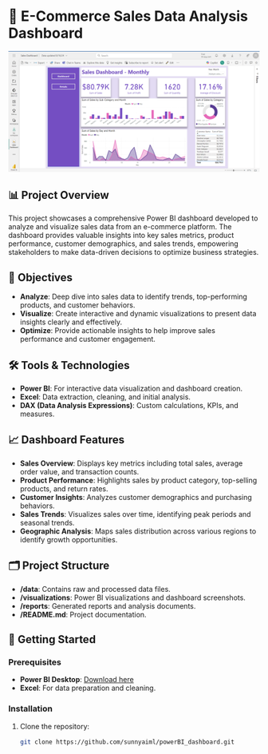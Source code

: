 # 🛒 E-Commerce Sales Data Analysis Dashboard

![Power BI Dashboard](image/sales.png)

## 📊 Project Overview

This project showcases a comprehensive Power BI dashboard developed to analyze and visualize sales data from an e-commerce platform. The dashboard provides valuable insights into key sales metrics, product performance, customer demographics, and sales trends, empowering stakeholders to make data-driven decisions to optimize business strategies.

## 🎯 Objectives

- **Analyze**: Deep dive into sales data to identify trends, top-performing products, and customer behaviors.
- **Visualize**: Create interactive and dynamic visualizations to present data insights clearly and effectively.
- **Optimize**: Provide actionable insights to help improve sales performance and customer engagement.

## 🛠 Tools & Technologies

- **Power BI**: For interactive data visualization and dashboard creation.
- **Excel**: Data extraction, cleaning, and initial analysis.
- **DAX (Data Analysis Expressions)**: Custom calculations, KPIs, and measures.

## 📈 Dashboard Features

- **Sales Overview**: Displays key metrics including total sales, average order value, and transaction counts.
- **Product Performance**: Highlights sales by product category, top-selling products, and return rates.
- **Customer Insights**: Analyzes customer demographics and purchasing behaviors.
- **Sales Trends**: Visualizes sales over time, identifying peak periods and seasonal trends.
- **Geographic Analysis**: Maps sales distribution across various regions to identify growth opportunities.

## 🗂 Project Structure

- **/data**: Contains raw and processed data files.
- **/visualizations**: Power BI visualizations and dashboard screenshots.
- **/reports**: Generated reports and analysis documents.
- **/README.md**: Project documentation.

## 🚀 Getting Started

### Prerequisites

- **Power BI Desktop**: [Download here](https://powerbi.microsoft.com/en-us/desktop/)
- **Excel**: For data preparation and cleaning.

### Installation

1. Clone the repository:
   ```bash
   git clone https://github.com/sunnyaiml/powerBI_dashboard.git
